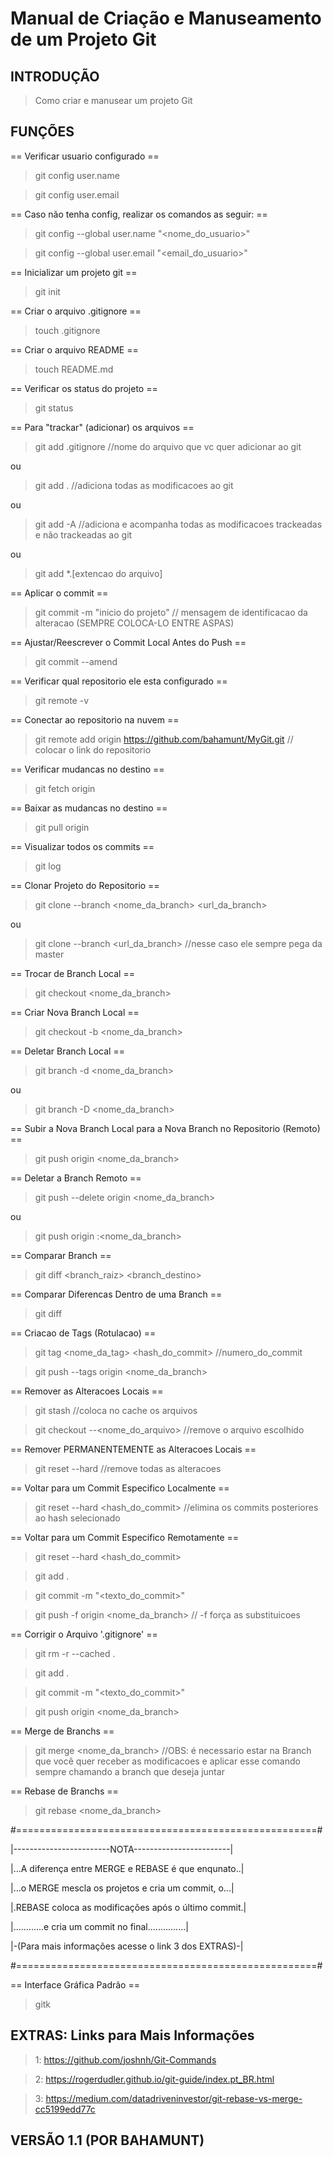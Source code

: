 # Manual de Criação e Manuseamento de um Projeto Git

## INTRODUÇÃO

> Como criar e manusear um projeto Git

## FUNÇÕES

== Verificar usuario configurado ==
> git config user.name 

> git config user.email


== Caso não tenha config, realizar os comandos as seguir: ==
> git config --global user.name "<nome_do_usuario>"

> git config --global user.email "<email_do_usuario>"


== Inicializar um projeto git ==
> git init 


== Criar o arquivo .gitignore ==
> touch .gitignore


== Criar o arquivo README ==
> touch README.md


== Verificar os status do projeto ==
> git status


== Para "trackar" (adicionar) os arquivos ==
> git add .gitignore //nome do arquivo que vc quer adicionar ao git

ou

> git add .		 //adiciona todas as modificacoes ao git

ou

> git add -A	 //adiciona e acompanha todas as modificacoes trackeadas e não trackeadas ao git

ou 

> git add *.[extencao do arquivo]


== Aplicar o commit ==
> git commit -m "inicio do projeto"	 	// mensagem de identificacao da alteracao (SEMPRE COLOCA-LO ENTRE ASPAS)


== Ajustar/Reescrever o Commit Local Antes do Push  ==
> git commit --amend


== Verificar qual repositorio ele esta configurado ==
> git remote -v


== Conectar ao repositorio na nuvem ==
> git remote add origin https://github.com/bahamunt/MyGit.git	 // colocar o link do repositorio


== Verificar mudancas no destino ==
> git fetch origin <destino>


== Baixar as mudancas no destino ==
> git pull origin <destino>


== Visualizar todos os commits ==
> git log


== Clonar Projeto do Repositorio ==
> git clone --branch <nome_da_branch> <url_da_branch>

ou 

> git clone --branch <url_da_branch> 	//nesse caso ele sempre pega da master


== Trocar de Branch Local ==
> git checkout <nome_da_branch>


== Criar Nova Branch Local ==
> git checkout -b <nome_da_branch>


== Deletar Branch Local ==
> git branch -d <nome_da_branch>

ou

> git branch -D <nome_da_branch>


== Subir a Nova Branch Local para a Nova Branch no Repositorio (Remoto) ==
> git push origin <nome_da_branch>


== Deletar a Branch Remoto ==
> git push --delete origin <nome_da_branch>

ou

> git push origin :<nome_da_branch>


== Comparar Branch ==
> git diff <branch_raiz> <branch_destino>


== Comparar Diferencas Dentro de uma Branch ==
> git diff


== Criacao de Tags (Rotulacao) ==
> git tag <nome_da_tag> <hash_do_commit> 	//numero_do_commit

> git push --tags origin <nome_da_branch>


== Remover as Alteracoes Locais ==
> git stash							//coloca no cache os arquivos

> git checkout --<nome_do_arquivo> 	//remove o arquivo escolhido


== Remover PERMANENTEMENTE as Alteracoes Locais  ==
> git reset --hard 					//remove todas as alteracoes


== Voltar para um Commit Especifico Localmente ==
> git reset --hard <hash_do_commit>	//elimina os commits posteriores ao hash selecionado


== Voltar para um Commit Especifico Remotamente ==
> git reset --hard <hash_do_commit>

> git add .

> git commit -m "<texto_do_commit>"

> git push -f origin <nome_da_branch> // -f força as substituicoes


== Corrigir o Arquivo '.gitignore' ==
> git rm -r --cached .

> git add .

> git commit -m "<texto_do_commit>"

> git push origin <nome_da_branch>


== Merge de Branchs ==
> git merge <nome_da_branch> //OBS: é necessario estar na Branch que você quer receber as modificacoes e aplicar esse comando sempre chamando a branch que deseja juntar


== Rebase de Branchs ==
> git rebase <nome_da_branch>


#====================================================#

|------------------------NOTA------------------------|

|...A diferença entre MERGE e REBASE é que enqunato..|

|...o MERGE mescla os projetos e cria um commit, o...|

|.REBASE coloca as modificações após o último commit.|

|............e cria um commit no final...............|

|-(Para mais informações acesse o link 3 dos EXTRAS)-|

#====================================================#


== Interface Gráfica Padrão ==
> gitk


## EXTRAS: Links para Mais Informações
>1: https://github.com/joshnh/Git-Commands

>2: https://rogerdudler.github.io/git-guide/index.pt_BR.html

>3: https://medium.com/datadriveninvestor/git-rebase-vs-merge-cc5199edd77c


## VERSÃO 1.1 (POR BAHAMUNT)

